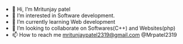 - 👋 Hi, I’m Mritunjay patel
- 👀 I’m interested in Software development.
- 🌱 I’m currently learning Web development
- 💞️ I’m looking to collaborate on Softwares(C++) and Websites(php)
- 📫 How to reach me mritunjaypatel2319@gmail.com
@Mrpatel2319

<!---
Mrpatel2319/Mrpatel2319 is a ✨ special ✨ repository because its `README.md` (this file) appears on your GitHub profile.
You can click the Preview link to take a look at your changes.
--->
